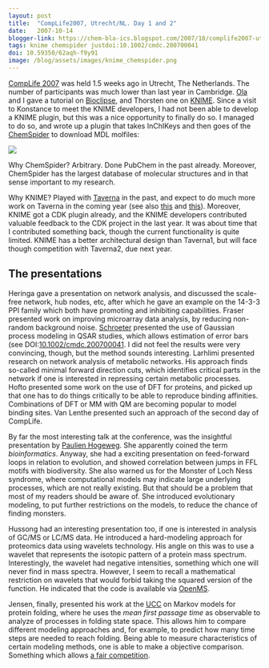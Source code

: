 ```yaml
---
layout: post
title:  "CompLife2007, Utrecht/NL. Day 1 and 2"
date:   2007-10-14
blogger-link: https://chem-bla-ics.blogspot.com/2007/10/complife2007-utrechtnl-day-1-and-2.html
tags: knime chemspider justdoi:10.1002/cmdc.200700041
doi: 10.59350/62aqh-f9y91
image: /blog/assets/images/knime_chemspider.png
---
```


[CompLife 2007](http://www.complife.com/) was held 1.5 weeks ago in Utrecht, The Netherlands. The number of participants was much
lower than last year in Cambridge. [Ola](http://bioclipse.blogspot.com/) and I gave a tutorial on [Bioclipse](http://bioclipse.net/),
and Thorsten one on [KNIME](http://www.knime.org/). Since a visit to Konstance to meet the KNIME developers, I had not been able to
develop a KNIME plugin, but this was a nice opportunity to finally do so. I managed to do so, and wrote up a plugin that takes
InChIKeys and then goes of the [ChemSpider](http://www.chemspider.com/) to download MDL molfiles:

![](/blog/assets/images/knime_chemspider.png)

Why ChemSpider? Arbitrary. Done PubChem in the past already. Moreover, ChemSpider has the largest database of molecular structures
and in that sense important to my research.

Why KNIME? Played with [Taverna](http://taverna.sf.net/) in the past, and expect to do much more work on Taverna in the coming year
(see also [this](http://chem-bla-ics.blogspot.com/2007/10/taverna-workshop-hinxton-uk.html) and
[this](http://chem-bla-ics.blogspot.com/2007/10/taverna-workshop-day-1-update.html)). Moreover, KNIME got a CDK plugin already,
and the KNIME developers contributed valuable feedback to the CDK project in the last year. It was about time that I contributed
something back, though the current functionality is quite limited. KNIME has a better architectural design than Taverna1, but will
face though competition with Taverna2, due next year.

## The presentations

Heringa gave a presentation on network analysis, and discussed the scale-free network, hub nodes, etc, after which he gave an
example on the 14-3-3 PPI family which both have promoting and inhibiting capabilities. Fraser presented work on improving
microarray data analysis, by reducing non-random background noise. [Schroeter](http://timon.info/wiki/Wiki.jsp?page=News.pub)
presented the use of Gaussian process modeling in QSAR studies, which allows estimation of error bars (see
DOI:[10.1002/cmdc.200700041](https://doi.org/10.1002/cmdc.200700041). I did not feel the results were very convincing, though,
but the method sounds interesting. Larhlimi presented research on network analysis of metabolic networks. His approach finds
so-called minimal forward direction cuts, which identifies critical parts in the network if one is interested in repressing
certain metabolic processes. Hofto presented some work on the use of DFT for proteins, and picked up that one has to do things
critically to be able to reproduce binding affinities. Combinations of DFT or MM with QM are becoming popular to model binding
sites. Van Lenthe presented such an approach of the second day of CompLife.

By far the most interesting talk at the conference, was the insightful presentation by [Paulien Hogeweg](http://bioinformatics.bio.uu.nl/ph/).
She apparently coined the term *bioinformatics*. Anyway, she had a exciting presentation on feed-forward loops in relation to
evolution, and showed correlation between jumps in FFL motifs with biodiversity. She also warned us for the Monster of
Loch Ness syndrome, where computational models may indicate large underlying processes, which are not really existing.
But that should be a problem that most of my readers should be aware of. She introduced evolutionary modeling, to put further
restrictions on the models, to reduce the chance of finding monsters.

Hussong had an interesting presentation too, if one is interested in analysis of GC/MS or LC/MS data. He introduced a
hard-modeling approach for proteomics data using wavelets technology. His angle on this was to use a wavelet that represents
the isotopic pattern of a protein mass spectrum. Interestingly, the wavelet had negative intensities, something which one
will never find in mass spectra. However, I seem to recall a mathematical restriction on wavelets that would forbid taking
the squared version of the function. He indicated that the code is available via
[OpenMS](http://open-ms.sourceforge.net/index.php).

Jensen, finally, presented his work at the [UCC](http://www-ucc.ch.cam.ac.uk/) on Markov models for protein folding, where
he uses the *mean first passage time* as observable to analyze of processes in folding state space. This allows him to
compare different modeling approaches and, for example, to predict how many time steps are needed to reach folding.
Being able to measure characteristics of certain modeling methods, one is able to make a objective comparison. Something
which allows [a fair competition](http://chem-bla-ics.blogspot.com/2007/09/outscoring-old-science.html).
